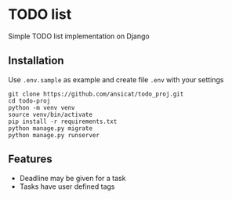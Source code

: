 # TODO list
Simple TODO list implementation on Django

## Installation
Use `.env.sample` as example and create file `.env` with your settings
```
git clone https://github.com/ansicat/todo_proj.git
cd todo-proj
python -m venv venv
source venv/bin/activate
pip install -r requirements.txt
python manage.py migrate
python manage.py runserver
```

## Features
- Deadline may be given for a task
- Tasks have user defined tags
